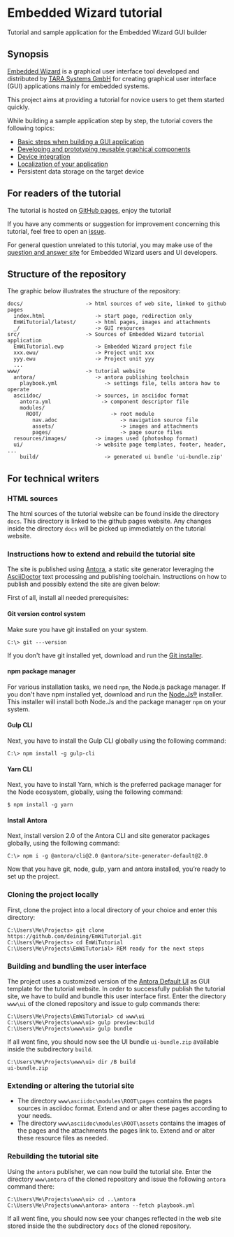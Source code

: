 # Embedded Wizard tutorial
Tutorial and sample application for the Embedded Wizard GUI builder

## Synopsis

[Embedded Wizard](https://www.embedded-wizard.de/) is a graphical user interface tool developed and distributed by [TARA Systems GmbH](https://www.tara-systems.de/) for creating graphical user interface (GUI) applications mainly for embedded systems.

This project aims at providing a tutorial for novice users to get them started quickly.

While building a sample application step by step, the tutorial covers the following topics:

* [Basic steps when building a GUI application](https://deining.github.io/EmWiTutorial/EmWiTutorial/latest/HelloWorld.html)
* [Developing and prototyping reusable graphical components](https://deining.github.io/EmWiTutorial/EmWiTutorial/latest/ComponentReusability.html)
* [Device integration](https://deining.github.io/EmWiTutorial/EmWiTutorial/latest/DeviceIntegrationBrowser.html)
* [Localization of your application](https://deining.github.io/EmWiTutorial/EmWiTutorial/latest/LocalizingYourApplication.html)
* Persistent data storage on the target device

## For readers of the tutorial

The tutorial is hosted on [GitHub pages](https://deining.github.io/EmWiTutorial/), enjoy the tutorial!

If you have any comments or suggestion for improvement concerning this tutorial, feel free to open an [issue](https://github.com/deining/EmWiTutorial/issues). 

For general question unrelated to this tutorial, you may make use of the [question and answer site](https://ask.embedded-wizard.de) for Embedded Wizard users and UI developers.

## Structure of the repository

The graphic below illustrates the structure of the repository:

````
docs/                    -> html sources of web site, linked to github pages
  index.html                -> start page, redirection only
  EmWiTutorial/latest/      -> html pages, images and attachments
  _/                        -> GUI resources
src/                     -> Sources of Embedded Wizard tutorial application
  EmWiTutorial.ewp          -> Embedded Wizard project file
  xxx.ewu/                  -> Project unit xxx
  yyy.ewu                   -> Project unit yyy
  ...
www/                     -> tutorial website
  antora/                   -> antora publishing toolchain
    playbook.yml               -> settings file, tells antora how to operate
  asciidoc/                 -> sources, in asciidoc format
    antora.yml                -> component descriptor file    
    modules/                     
      ROOT/                      -> root module
        nav.adoc                    -> navigation source file
        assets/                     -> images and attachments 
        pages/                      -> page source files
  resources/images/         -> images used (photoshop format)
  ui/                       -> website page templates, footer, header, ...
    build/                     -> generated ui bundle 'ui-bundle.zip'
````
## For technical writers

### HTML sources

The html sources of the tutorial website can be found inside the directory ``docs``. This directory is linked to the github pages website. Any changes inside the directory ``docs`` will be picked up immediately on the tutorial website.

### Instructions how to extend and rebuild the tutorial site

The site is published using [Antora](https://antora.org/), a static site generator leveraging the [AsciiDoctor](https://asciidoctor.org/) text processing and publishing toolchain. Instructions on how to publish and possibly extend the site are given below:

First of all, install all needed prerequisites:

#### Git version control system

Make sure you have git installed on your system. 

````
C:\> git ---version
````

If you don't have git installed yet, download and run the [Git installer](https://git-scm.com/downloads).

#### npm package manager

For various installation tasks, we need ``npm``, the Node.js package manager.
If you don't have npm installed yet, download and run the [Node.Js®](https://nodejs.org/) installer. This installer will install both Node.Js and the package manager ``npm`` on your system.

#### Gulp CLI

Next, you have to install the Gulp CLI globally using the following command:

````
C:\> npm install -g gulp-cli
````

#### Yarn CLI

Next, you have to install Yarn, which is the preferred package manager for the Node ecosystem, globally, using the following command:

````
$ npm install -g yarn
````

#### Install Antora

Next, install version 2.0 of the Antora CLI and site generator packages globally, using the following command:

````
C:\> npm i -g @antora/cli@2.0 @antora/site-generator-default@2.0
````

Now that you have git, node, gulp, yarn and antora installed, you’re ready to set up the project.

### Cloning the project locally

First, clone the project into a local directory of your choice and enter this directory:

````
C:\Users\Me\Projects> git clone https://github.com/deining/EmWiTutorial.git
C:\Users\Me\Projects> cd EmWiTutorial
C:\Users\Me\Projects\EmWiTutorial> REM ready for the next steps
````

### Building and bundling the user interface

The project uses a customized version of the [Antora Default UI](https://gitlab.com/antora/antora-ui-default) as GUI template for the tutorial website. In order to successfully publish the tutorial site, we have to build and bundle this user interface first. Enter the directory ``www\ui`` of the cloned repository and issue to gulp commands there:

````
C:\Users\Me\Projects\EmWiTutorial> cd www\ui
C:\Users\Me\Projects\www\ui> gulp preview:build
C:\Users\Me\Projects\www\ui> gulp bundle
````
If all went fine, you should now see the UI bundle ``ui-bundle.zip`` available inside the subdirectory ``build``.

````
C:\Users\Me\Projects\www\ui> dir /B build
ui-bundle.zip
````
### Extending or altering  the tutorial site

* The directory ``www\asciidoc\modules\ROOT\pages`` contains the pages sources in asciidoc format. Extend and or alter these pages according to your needs.
* The directory ``www\asciidoc\modules\ROOT\assets`` contains the images of the pages and the attachments the pages link to. Extend and or alter these resource files as needed.

### Rebuilding the tutorial site

Using the ``antora`` publisher, we can now build the tutorial site. Enter the directory ``www\antora`` of the cloned repository and issue the following ``antora`` command there:

````
C:\Users\Me\Projects\www\ui> cd ..\antora
C:\Users\Me\Projects\www\antora> antora --fetch playbook.yml
````

If all went fine, you should now see your changes reflected in the web site stored inside the the subdirectory ``docs`` of the cloned repository.
